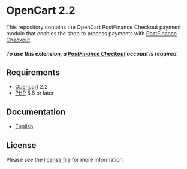 # OpenCart 2.2

This repository contains the OpenCart  PostFinance Checkout payment module that enables the shop to process payments with [PostFinance Checkout](https://www.postfinance.ch).

##### To use this extension, a [PostFinance Checkout](https://www.postfinance.ch) account is required.

## Requirements

* [Opencart](https://www.opencart.com/) 2.2
* [PHP](http://php.net/) 5.6 or later

## Documentation

* [English](https://plugin-documentation.postfinance-checkout.ch/pfpayments/opencart-2.2/1.0.9/docs/en/documentation.html)

## License

Please see the [license file](https://github.com/pfpayments/opencart-2.2/blob/1.0.9/LICENSE) for more information.